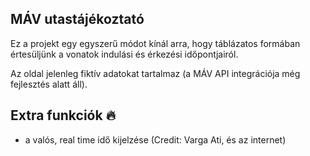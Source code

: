 ## MÁV utastájékoztató

Ez a projekt egy egyszerű módot kínál arra, hogy táblázatos formában értesüljünk a vonatok indulási és érkezési időpontjairól.

Az oldal jelenleg fiktív adatokat tartalmaz (a MÁV API integrációja még fejlesztés alatt áll).

## Extra funkciók 🔥

- a valós, real time idő kijelzése (Credit: Varga Ati, és az internet)

